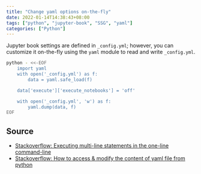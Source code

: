 ```yaml
---
title: "Change yaml options on-the-fly"
date: 2022-01-14T14:38:43+08:00
tags: ["python", "jupyter-book", "SSG", "yaml"]
categories: ["Python"]
---
```


Jupyter book settings are defined in `_config.yml`; however, you can customize it on-the-fly using the `yaml` module to read and write `_config.yml`.

<!--more-->

```bash
python - <<-EOF
    import yaml
    with open('_config.yml') as f:
        data = yaml.safe_load(f)

    data['execute']['execute_notebooks'] = 'off'

    with open('_config.yml', 'w') as f:
        yaml.dump(data, f)
EOF
```

## Source

- [Stackoverflow: Executing multi-line statements in the one-line command-line](https://stackoverflow.com/questions/2043453/executing-multi-line-statements-in-the-one-line-command-line)
- [Stackoverflow: How to access & modify the content of yaml file from python](https://stackoverflow.com/questions/44418066/how-to-access-modify-the-content-of-yaml-file-from-python)
